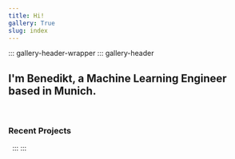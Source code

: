 ```yaml
---
title: Hi!
gallery: True
slug: index
---
```


::: gallery-header-wrapper
::: gallery-header
## I'm Benedikt, a Machine Learning Engineer based in Munich.

&nbsp;

### Recent Projects

&nbsp;
:::
:::
